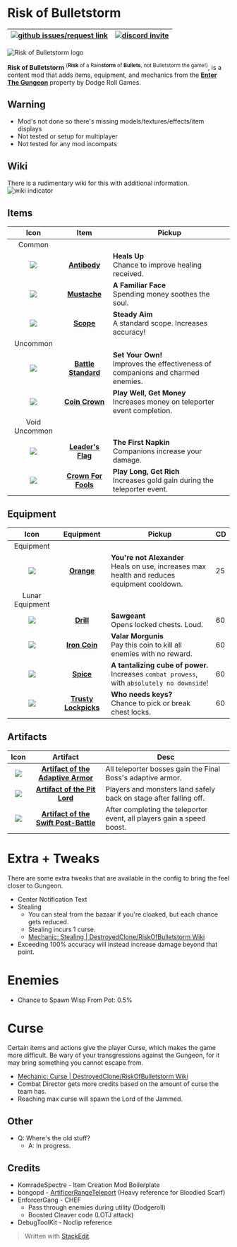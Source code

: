 
 # Risk of Bulletstorm

| [![github issues/request link](https://raw.githubusercontent.com/DestroyedClone/PoseHelper/master/PoseHelper/github_link.webp)](https://github.com/DestroyedClone/RiskOfBulletstorm/issues) | [![discord invite](https://raw.githubusercontent.com/DestroyedClone/PoseHelper/master/PoseHelper/discord_link.webp)](https://discord.gg/DpHu3qXMHK) |
|--|--|

![Risk of Bulletstorm logo](https://raw.githubusercontent.com/DestroyedClone/RiskOfBulletstorm/master/RiskOfBulletstormRewrite/Readme/Banner.png)

**Risk of Bulletstorm** <sup>(**Risk** of a Rain**storm** of **Bullets**, not Bulletstorm the game!)</sup>, is a content mod that adds items, equipment, and mechanics from the [**Enter The Gungeon**](https://www.dodgeroll.com/gungeon/) property by Dodge Roll Games.

## Warning
* Mod's not done so there's missing models/textures/effects/item displays
* Not tested or setup for multiplayer
* Not tested for any mod incompats

## Wiki
There is a rudimentary wiki for this with additional information.
![wiki indicator](https://raw.githubusercontent.com/DestroyedClone/RiskOfBulletstorm/master/RiskOfBulletstormRewrite/Readme/wikihint.png)

## Items
|Icon| Item | Pickup |
|:--:|:--:|--|
| Common |
| ![](https://github.com/DestroyedClone/RiskOfBulletstorm/raw/master/RiskOfBulletstorm_Unity/Assets/Icons/ITEM_ANTIBODY.png) | [**Antibody**](https://thunderstore.io/package/DestroyedClone/RiskOfBulletstorm/wiki/178-item-antibody/) | <b>Heals Up</b><br>Chance to improve healing received.
| ![](https://github.com/DestroyedClone/RiskOfBulletstorm/raw/master/RiskOfBulletstorm_Unity/Assets/Icons/ITEM_MUSTACHE.png) | [**Mustache**](https://thunderstore.io/package/DestroyedClone/RiskOfBulletstorm/wiki/189-item-mustache/) | <b>A Familiar Face</b><br>Spending money soothes the soul.
| ![](https://github.com/DestroyedClone/RiskOfBulletstorm/raw/master/RiskOfBulletstorm_Unity/Assets/Icons/ITEM_SCOPE.png) | [**Scope**](https://thunderstore.io/package/DestroyedClone/RiskOfBulletstorm/wiki/191-item-scope/) | <b>Steady Aim</b><br>A standard scope. Increases accuracy!
| Uncommon |
| ![](https://github.com/DestroyedClone/RiskOfBulletstorm/raw/master/RiskOfBulletstorm_Unity/Assets/Icons/ITEM_BATTLESTANDARD.png) | [**Battle Standard**](https://thunderstore.io/package/DestroyedClone/RiskOfBulletstorm/wiki/181-item-battle-standard/) | <b>Set Your Own!</b><br>Improves the effectiveness of companions and charmed enemies.
| ![](https://github.com/DestroyedClone/RiskOfBulletstorm/raw/master/RiskOfBulletstorm_Unity/Assets/Icons/ITEM_COINCROWN.png) | [**Coin Crown**](https://thunderstore.io/package/DestroyedClone/RiskOfBulletstorm/wiki/184-item-coin-crown/) | <b>Play Well, Get Money</b><br>Increases money on teleporter event completion.
| Void Uncommon |
| ![](https://github.com/DestroyedClone/RiskOfBulletstorm/raw/master/RiskOfBulletstorm_Unity/Assets/Icons/ITEM_BATTLESTANDARDVOID.png) | [**Leader's Flag**](https://thunderstore.io/package/DestroyedClone/RiskOfBulletstorm/wiki/182-item-leaders-flag/) | <b>The First Napkin</b><br>Companions increase your damage.
| ![](https://github.com/DestroyedClone/RiskOfBulletstorm/raw/master/RiskOfBulletstorm_Unity/Assets/Icons/ITEM_COINCROWNVOID.png) | [**Crown For Fools**](https://thunderstore.io/package/DestroyedClone/RiskOfBulletstorm/wiki/185-item-crown-for-fools/) | <b>Play Long, Get Rich</b><br>Increases gold gain during the teleporter event.
## Equipment
|Icon| Equipment | Pickup | CD |
|:--:|:--:|--|--|
| Equipment |
| ![](https://github.com/DestroyedClone/RiskOfBulletstorm/raw/master/RiskOfBulletstorm_Unity/Assets/Icons/EQUIPMENT_ORANGE.png) | [**Orange**](https://thunderstore.io/package/DestroyedClone/RiskOfBulletstorm/wiki/210-equipment-orange/) | <b>You're not Alexander</b><br>Heals on use, increases max health and reduces equipment cooldown. | 25
| Lunar Equipment |
| ![](https://github.com/DestroyedClone/RiskOfBulletstorm/raw/master/RiskOfBulletstorm_Unity/Assets/Icons/EQUIPMENT_DRILL.png) | [**Drill**](https://thunderstore.io/package/DestroyedClone/RiskOfBulletstorm/wiki/207-equipment-drill/) | <b>Sawgeant</b><br>Opens locked chests. Loud. | 60
| ![](https://github.com/DestroyedClone/RiskOfBulletstorm/raw/master/RiskOfBulletstorm_Unity/Assets/Icons/EQUIPMENT_IRONCOIN.png) | [**Iron Coin**](https://thunderstore.io/package/DestroyedClone/RiskOfBulletstorm/wiki/208-equipment-iron-coin/) | <b>Valar Morgunis</b><br>Pay this coin to kill all enemies with no reward. | 60
| ![](https://github.com/DestroyedClone/RiskOfBulletstorm/raw/master/RiskOfBulletstorm_Unity/Assets/Icons/EQUIPMENT_SPICE.png) | [**Spice**](https://thunderstore.io/package/DestroyedClone/RiskOfBulletstorm/wiki/212-equipment-spice/) | <b>A tantalizing cube of power.</b><br>Increases `combat prowess`, with `absolutely no downside`! | 60
| ![](https://github.com/DestroyedClone/RiskOfBulletstorm/raw/master/RiskOfBulletstorm_Unity/Assets/Icons/EQUIPMENT_TRUSTYLOCKPICKS.png) | [**Trusty Lockpicks**](https://thunderstore.io/package/DestroyedClone/RiskOfBulletstorm/wiki/214-equipment-trusty-lockpicks/) | <b>Who needs keys?</b><br>Chance to pick or break chest locks. | 60
## Artifacts
|Icon| Artifact | Desc |
|:--:|:--:|--|
| ![](https://github.com/DestroyedClone/RiskOfBulletstorm/raw/master/RiskOfBulletstorm_Unity/Assets/Icons/ARTIFACT_ADAPTIVEARMORBOSSES_ENABLED.png) | [**Artifact of the Adaptive Armor**](https://thunderstore.io/package/DestroyedClone/RiskOfBulletstorm/wiki/219-artifact-adaptive-armor/) | All teleporter bosses gain the Final Boss's adaptive armor.
| ![](https://github.com/DestroyedClone/RiskOfBulletstorm/raw/master/RiskOfBulletstorm_Unity/Assets/Icons/ARTIFACT_PITLORD_ENABLED.png) | [**Artifact of the Pit Lord**](https://thunderstore.io/package/DestroyedClone/RiskOfBulletstorm/wiki/218-artifact-pit-lord/) | Players and monsters land safely back on stage after falling off.
| ![](https://github.com/DestroyedClone/RiskOfBulletstorm/raw/master/RiskOfBulletstorm_Unity/Assets/Icons/ARTIFACT_UPSPEEDOOC_ENABLED.png) | [**Artifact of the Swift Post-Battle**](https://thunderstore.io/package/DestroyedClone/RiskOfBulletstorm/wiki/1859-artifact-swift-post-battle/) | After completing the teleporter event, all players gain a speed boost.



# Extra + Tweaks
There are some extra tweaks that are available in the config to bring the feel closer to Gungeon.
* Center Notification Text
* Stealing
	* You can steal from the bazaar if you're cloaked, but each chance gets reduced.
	* Stealing incurs 1 curse.
	* [Mechanic: Stealing | DestroyedClone/RiskOfBulletstorm Wiki](https://thunderstore.io/package/DestroyedClone/RiskOfBulletstorm/wiki/223-mechanic-stealing/)
* Exceeding 100% accuracy will instead increase damage beyond that point.

# Enemies
* Chance to Spawn Wisp From Pot: 0.5%

# Curse
Certain items and actions give the player Curse, which makes the game more difficult. Be wary of your transgressions against the Gungeon, for it may bring something you cannot escape from.
 - [Mechanic: Curse | DestroyedClone/RiskOfBulletstorm Wiki](https://thunderstore.io/package/DestroyedClone/RiskOfBulletstorm/wiki/198-mechanic-curse/)
 - Combat Director gets more credits based on the amount of curse the team has.
 - Reaching max curse will spawn the Lord of the Jammed.


## Other
* Q: Where's the old stuff?
	* A: In progress.

## Credits
* KomradeSpectre - Item Creation Mod Boilerplate
* bongopd - [ArtificerRangeTeleport](https://thunderstore.io/package/bongopd/ArtificerRangeTeleport/) (Heavy reference for Bloodied Scarf)
* EnforcerGang - CHEF
	* Pass through enemies during utility (Dodgeroll)
	* Boosted Cleaver code (LOTJ attack)
* DebugToolKit - Noclip reference

> Written with [StackEdit](https://stackedit.io/).